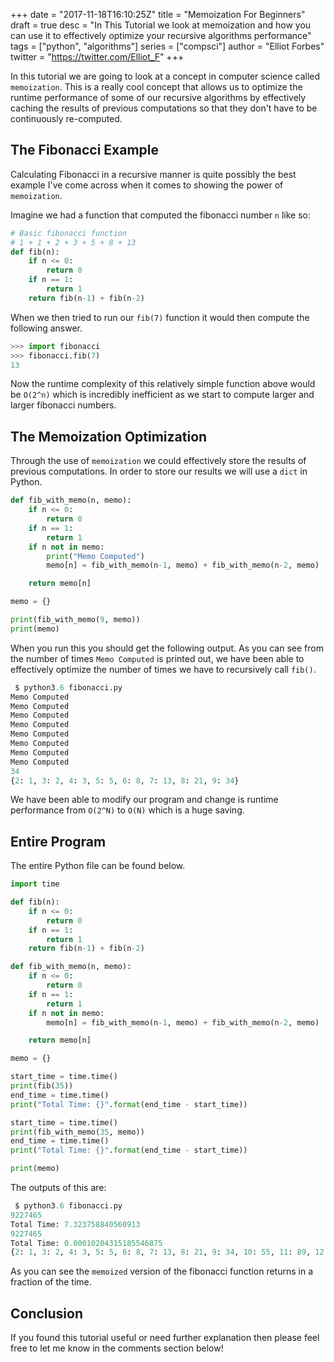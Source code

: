 +++
date = "2017-11-18T16:10:25Z"
title = "Memoization For Beginners"
draft = true
desc = "In This Tutorial we look at memoization and how you can use it to effectively optimize your recursive algorithms performance"
tags = ["python", "algorithms"]
series = ["compsci"]
author = "Elliot Forbes"
twitter = "https://twitter.com/Elliot_F"
+++

In this tutorial we are going to look at a concept in computer science called `memoization`. This is a really cool concept that allows us to optimize the runtime performance of some of our recursive algorithms by effectively caching the results of previous computations so that they don't have to be continuously re-computed. 

## The Fibonacci Example

Calculating Fibonacci in a recursive manner is quite possibly the best example I've come across when it comes to showing the power of `memoization`.  

Imagine we had a function that computed the fibonacci number `n` like so:

~~~py
# Basic fibonacci function
# 1 + 1 + 2 + 3 + 5 + 8 + 13
def fib(n):
    if n <= 0:
        return 0
    if n == 1:
        return 1
    return fib(n-1) + fib(n-2)
~~~

When we then tried to run our `fib(7)` function it would then compute the following answer.

~~~py
>>> import fibonacci
>>> fibonacci.fib(7)
13
~~~

Now the runtime complexity of this relatively simple function above would be `O(2^n)` which is incredibly inefficient as we start to compute larger and larger fibonacci numbers.

## The Memoization Optimization

Through the use of `memoization` we could effectively store the results of previous computations. In order to store our results we will use a `dict` in Python.

~~~py
def fib_with_memo(n, memo):
    if n <= 0:
        return 0
    if n == 1:
        return 1
    if n not in memo: 
        print("Memo Computed")
        memo[n] = fib_with_memo(n-1, memo) + fib_with_memo(n-2, memo)

    return memo[n]

memo = {}

print(fib_with_memo(9, memo))
print(memo)
~~~  

When you run this you should get the following output. As you can see from the number of times `Memo Computed` is printed out, we have been able to effectively optimize the number of times we have to recursively call `fib()`. 

~~~py
 $ python3.6 fibonacci.py
Memo Computed
Memo Computed
Memo Computed
Memo Computed
Memo Computed
Memo Computed
Memo Computed
Memo Computed
34
{2: 1, 3: 2, 4: 3, 5: 5, 6: 8, 7: 13, 8: 21, 9: 34}
~~~

We have been able to modify our program and change is runtime performance from `O(2^N)` to `O(N)` which is a huge saving.

## Entire Program

The entire Python file can be found below. 

~~~py
import time

def fib(n):
    if n <= 0:
        return 0
    if n == 1:
        return 1
    return fib(n-1) + fib(n-2)

def fib_with_memo(n, memo):
    if n <= 0:
        return 0
    if n == 1:
        return 1
    if n not in memo: 
        memo[n] = fib_with_memo(n-1, memo) + fib_with_memo(n-2, memo)

    return memo[n]

memo = {}

start_time = time.time()
print(fib(35))
end_time = time.time()
print("Total Time: {}".format(end_time - start_time))

start_time = time.time()
print(fib_with_memo(35, memo))
end_time = time.time()
print("Total Time: {}".format(end_time - start_time))

print(memo)
~~~

The outputs of this are:

~~~py
 $ python3.6 fibonacci.py
9227465
Total Time: 7.323758840560913
9227465
Total Time: 0.00010204315185546875
{2: 1, 3: 2, 4: 3, 5: 5, 6: 8, 7: 13, 8: 21, 9: 34, 10: 55, 11: 89, 12: 144, 13: 233, 14: 377, 15: 610, 16: 987, 17: 1597, 18: 2584, 19: 4181, 20: 6765, 21: 10946, 22: 17711, 23: 28657, 24: 46368, 25: 75025,26: 121393, 27: 196418, 28: 317811, 29: 514229, 30: 832040, 31: 1346269, 32: 2178309, 33: 3524578, 34: 5702887, 35: 9227465}
~~~

As you can see the `memoized` version of the fibonacci function returns in a fraction of the time. 

## Conclusion

If you found this tutorial useful or need further explanation then please feel free to let me know in the comments section below!
